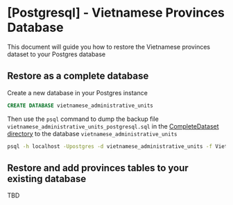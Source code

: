 # [Postgresql] - Vietnamese Provinces Database

This document will guide you how to restore the Vietnamese provinces dataset to your Postgres database

## Restore as a complete database

Create a new database in your Postgres instance

```sql
CREATE DATABASE vietnamese_administrative_units
```

Then use the `psql` command to dump the backup file `vietnamese_administrative_units_postgresql.sql` in the [CompleteDataset directory](CompleteDataset) to the database `vietnamese_administrative_units`

```bash
psql -h localhost -Upostgres -d vietnamese_administrative_units -f VietnameseProvincesDatabase/postgresql/CompleteDataset/vietnamese_administrative_units_postgresql.sql
```

## Restore and add provinces tables to your existing database

TBD
